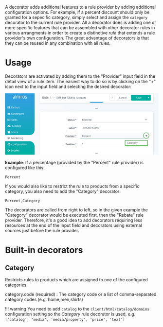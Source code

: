 A decorator adds additional features to a rule provider by adding additional configuration options. For example, if a percent discount should only be granted for a sepecific category, simply select and assign the `category` decorator to the current rule provider. All a decorator does is adding one or more specific features that can be assembled with other decorator rules in various arrangments in order to create a distinctive *rule* that extends a rule provider's own configuration. The great advantage of decorators is that they can be reused in any combination with all rules.

# Usage

Decorators are activated by adding them to the "Provider" input field in the detail view of a rule item. The easiest way to do so is by clicking on the "+" icon next to the input field and selecting the desired decorator:

![Add a decorator to the rule provider](Admin-rule-add-decorator.png)

**Example**: If a percentage (provided by the "Percent" rule provider) is configured like this:

```
Percent
```

If you would also like to restrict the rule to products from a specific category, you also need to add the "Category" decorator:

```
Percent,Category
```

The decorators are called from right to left, so in the given example the "Category" decorator would be executed first, then the "Rebate" rule provider. Therefore, it's a good idea to add decorators requiring less resources at the end of the input field and decorators using external sources just before the rule provider.


# Built-in decorators

## Category

Restricts rules to products which are assigned to one of the configured categories.

category.code (required)
: The category code or a list of comma-separated category codes (e.g. home,men,shirts)

!!! warning
    You need to add `catalog` to the `client/html/catalog/domains` configuration setting so the *Category* rule decorator is used, e.g. `['catalog', 'media', 'media/property', 'price', 'text']`
